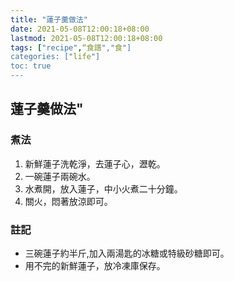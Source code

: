 ```yaml
---
title: "蓮子羹做法"
date: 2021-05-08T12:00:18+08:00
lastmod: 2021-05-08T12:00:18+08:00
tags: ["recipe",“食譜","食"]
categories: ["life"]
toc: true
---
```


<!--more-->
## 蓮子羹做法"

### 煮法
1. 新鮮蓮子洗乾淨，去蓮子心，瀝乾。
2. 一碗蓮子兩碗水。
3. 水煮開，放入蓮子，中小火煮二十分鐘。
4. 關火，悶著放涼即可。

### 註記
- 三碗蓮子約半斤,加入兩湯匙的冰糖或特級砂糖即可。
- 用不完的新鮮蓮子，放冷凍庫保存。

